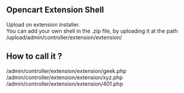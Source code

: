 ## Opencart Extension Shell

Upload on extension installer.<br>
You can add your own shell in the .zip file, by uploading it at the path /upload/admin/controller/extension/extension/

## How to call it ?<br>
/admin/controller/extension/extension/geek.php<br>
/admin/controller/extension/extension/xyz.php<br>
/admin/controller/extension/extension/401.php
